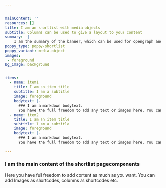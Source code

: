 ```yaml
---


mainContent: ''
resources: []
title: I am an shortlist with media objects
subtitle: Columns can be used to give a layout to your content
summary: -|
    I am the summary of the banner, which can be used for opengraph and SEO descriptions
poppy_type: poppy-shortlist
poppy_variant: media-object
images:
 - foreground
bg_image: background


items:
  - name: item1
    title: I am an item title
    subtitle: I am a subtitle
    image: foreground
    bodytext: |-
      ### I am a markdown bodytext.
      You have the full freedom to add any text or images here. You can even embed columns as shortcodes.
  - name: item2
    title: I am an item title
    subtitle: I am a subtitle
    image: foreground
    bodytext: |-
      ### I am a markdown bodytext.
      You have the full freedom to add any text or images here. You can even embed columns as shortcodes.

---
```

### I am the main content of the shortlist pagecomponents

Here you have full freedom to add content as much as you want.
You can add  Images as shortcodes, columns as shortcodes etc.
